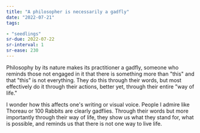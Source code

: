 ```yaml
---
title: "A philosopher is necessarily a gadfly"
date: "2022-07-21"
tags:

- "seedlings"
sr-due: 2022-07-22
sr-interval: 1
sr-ease: 230
---
```


Philosophy by its nature makes its practitioner a gadfly, someone who reminds those not engaged in it that there is something more than "this" and that "this" is not everything. They do this through their words, but most effectively do it through their actions, better yet, through their entire "way of life."

I wonder how this affects one's writing or visual voice. People I admire like Thoreau or 100 Rabbits are clearly gadflies. Through their words but more importantly through their way of life, they show us what they stand for, what is possible, and reminds us that there is not one way to live life.